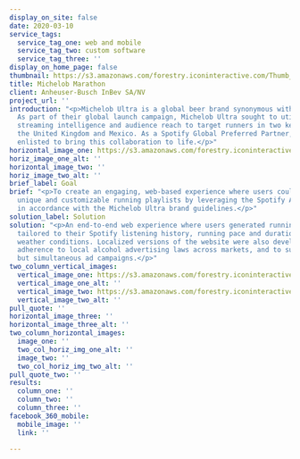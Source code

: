 ```yaml
---
display_on_site: false
date: 2020-03-10
service_tags:
  service_tag_one: web and mobile
  service_tag_two: custom software
  service_tag_three: ''
display_on_home_page: false
thumbnail: https://s3.amazonaws.com/forestry.iconinteractive.com/Thumb_Michelob.jpg
title: Michelob Marathon
client: Anheuser-Busch InBev SA/NV
project_url: ''
introduction: "<p>Michelob Ultra is a global beer brand synonymous with living well.
  As part of their global launch campaign, Michelob Ultra sought to utilize Spotify’s
  streaming intelligence and audience reach to target runners in two key markets,
  the United Kingdom and Mexico. As a Spotify Global Preferred Partner, Hydric were
  enlisted to bring this collaboration to life.</p>"
horizontal_image_one: https://s3.amazonaws.com/forestry.iconinteractive.com/mic-light-banner.jpg
horiz_image_one_alt: ''
horizontal_image_two: ''
horiz_image_two_alt: ''
brief_label: Goal
brief: "<p>To create an engaging, web-based experience where users could generate
  unique and customizable running playlists by leveraging the Spotify API, designed
  in accordance with the Michelob Ultra brand guidelines.</p>"
solution_label: Solution
solution: "<p>An end-to-end web experience where users generated running playlists
  tailored to their Spotify listening history, running pace and duration, and local
  weather conditions. Localized versions of the website were also developed to ensure
  adherence to local alcohol advertising laws across markets, and to support separate
  but simultaneous ad campaigns.</p>"
two_column_vertical_images:
  vertical_image_one: https://s3.amazonaws.com/forestry.iconinteractive.com/mic-ultra-box2.png
  vertical_image_one_alt: ''
  vertical_image_two: https://s3.amazonaws.com/forestry.iconinteractive.com/mic-ultra-box1.png
  vertical_image_two_alt: ''
pull_quote: ''
horizontal_image_three: ''
horizontal_image_three_alt: ''
two_column_horizontal_images:
  image_one: ''
  two_col_horiz_img_one_alt: ''
  image_two: ''
  two_col_horiz_img_two_alt: ''
pull_quote_two: ''
results:
  column_one: ''
  column_two: ''
  column_three: ''
facebook_360_mobile:
  mobile_image: ''
  link: ''

---
```

